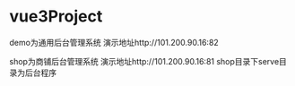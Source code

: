 # vue3Project

demo为通用后台管理系统 演示地址http://101.200.90.16:82

shop为商铺后台管理系统 演示地址http://101.200.90.16:81
shop目录下serve目录为后台程序
